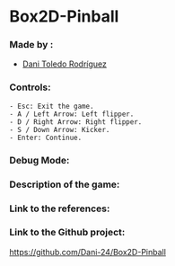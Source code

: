 # Box2D-Pinball

### Made by :

- [Dani Toledo Rodríguez](https://github.com/Dani-24)

### Controls:
  
    - Esc: Exit the game.
    - A / Left Arrow: Left flipper.
    - D / Right Arrow: Right flipper.
    - S / Down Arrow: Kicker.
    - Enter: Continue.

### Debug Mode:


### Description of the game:


### Link to the references:


### Link to the Github project:
https://github.com/Dani-24/Box2D-Pinball

